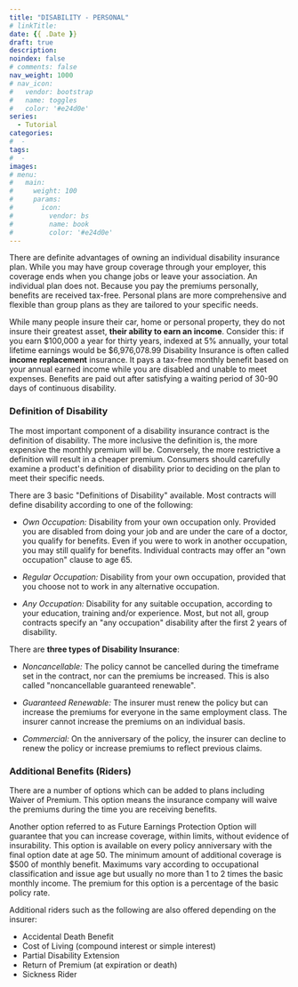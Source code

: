 ```yaml
---
title: "DISABILITY - PERSONAL"
# linkTitle:
date: {{ .Date }}
draft: true
description: 
noindex: false
# comments: false
nav_weight: 1000
# nav_icon:
#   vendor: bootstrap
#   name: toggles
#   color: '#e24d0e'
series:
  - Tutorial
categories:
#  - 
tags:
#  - 
images:
# menu:
#   main:
#     weight: 100
#     params:
#       icon:
#         vendor: bs
#         name: book
#         color: '#e24d0e'
---
```


There are definite advantages of owning an individual disability insurance plan. While you may have group coverage through your employer, this coverage ends when you change jobs or leave your association. An individual plan does not. Because you pay the premiums personally, benefits are received tax-free. Personal plans are more comprehensive and flexible than group plans as they are tailored to your specific needs.

<!--more-->

While many people insure their car, home or personal property, they do not insure their greatest asset, **their ability to earn an income**.  Consider this: if you earn $100,000 a year for thirty years, indexed at 5% annually, your total lifetime earnings would be $6,976,078.99 Disability Insurance is often called **income replacement** insurance.  It pays a tax-free monthly benefit based on your annual earned income while you are disabled and unable to meet expenses.  Benefits are paid out after satisfying a waiting period of 30-90 days of continuous disability.

### Definition of Disability

The most important component of a disability insurance contract is the definition of disability. The more inclusive the definition is, the more expensive the monthly premium will be. Conversely, the more restrictive a definition will result in a cheaper premium. Consumers should carefully examine a product's definition of disability prior to deciding on the plan to meet their specific needs.

There are 3 basic "Definitions of Disability" available. Most contracts will define disability according to one of the following:

- *Own Occupation:* Disability from your own occupation only. Provided you are disabled from doing your job and are under the care of a doctor, you qualify for benefits. Even if you were to work in another occupation, you may still qualify for benefits. Individual contracts may offer an "own occupation" clause to age 65.

- *Regular Occupation:* Disability from your own occupation, provided that you choose not to work in any alternative occupation.

- *Any Occupation:* Disability for any suitable occupation, according to your education, training and/or experience. Most, but not all, group contracts specify an "any occupation" disability after the first 2 years of disability.

There are **three types of Disability Insurance**:

- *Noncancellable:* The policy cannot be cancelled during the timeframe set in the contract, nor can the premiums be increased. This is also called "noncancellable guaranteed renewable".

- *Guaranteed Renewable:* The insurer must renew the policy but can increase the premiums for everyone in the same employment class. The insurer cannot increase the premiums on an individual basis.

- *Commercial:* On the anniversary of the policy, the insurer can decline to renew the policy or increase premiums to reflect previous claims.

### Additional Benefits (Riders)

There are a number of options which can be added to plans including Waiver of Premium. This option means the insurance company will waive the premiums during the time you are receiving benefits.

Another option referred to as Future Earnings Protection Option will guarantee that you can increase coverage, within limits, without evidence of insurability. This option is available on every policy anniversary with the final option date at age 50. The minimum amount of additional coverage is $500 of monthly benefit. Maximums vary according to occupational classification and issue age but usually no more than 1 to 2 times the basic monthly income. The premium for this option is a percentage of the basic policy rate.

Additional riders such as the following are also offered depending on the insurer:

- Accidental Death Benefit
- Cost of Living (compound interest or simple interest)
- Partial Disability Extension
- Return of Premium (at expiration or death)
- Sickness Rider
